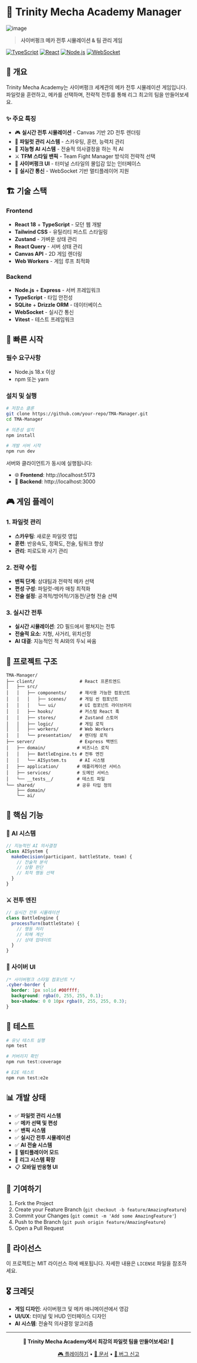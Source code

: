 # 🤖 Trinity Mecha Academy Manager
![image](https://github.com/user-attachments/assets/d498052c-6ab0-4d88-8448-99c7e0fbc8a2)
> **사이버펑크 메카 전투 시뮬레이션 & 팀 관리 게임**

[![TypeScript](https://img.shields.io/badge/TypeScript-007ACC?style=for-the-badge&logo=typescript&logoColor=white)](https://www.typescriptlang.org/)
[![React](https://img.shields.io/badge/React-20232A?style=for-the-badge&logo=react&logoColor=61DAFB)](https://reactjs.org/)
[![Node.js](https://img.shields.io/badge/Node.js-43853D?style=for-the-badge&logo=node.js&logoColor=white)](https://nodejs.org/)
[![WebSocket](https://img.shields.io/badge/WebSocket-010101?style=for-the-badge&logo=socket.io&logoColor=white)](https://developer.mozilla.org/en-US/docs/Web/API/WebSockets_API)

## 🌟 개요

Trinity Mecha Academy는 사이버펑크 세계관의 메카 전투 시뮬레이션 게임입니다. 파일럿을 훈련하고, 메카를 선택하며, 전략적 전투를 통해 리그 최고의 팀을 만들어보세요.

### ✨ 주요 특징

- 🎮 **실시간 전투 시뮬레이션** - Canvas 기반 2D 전투 렌더링
- 👥 **파일럿 관리 시스템** - 스카우팅, 훈련, 능력치 관리
- 🤖 **지능형 AI 시스템** - 전술적 의사결정을 하는 적 AI
- ⚔️ **TFM 스타일 밴픽** - Team Fight Manager 방식의 전략적 선택
- 🎨 **사이버펑크 UI** - 터미널 스타일의 몰입감 있는 인터페이스
- 🔄 **실시간 통신** - WebSocket 기반 멀티플레이어 지원

## 🏗️ 기술 스택

### Frontend
- **React 18** + **TypeScript** - 모던 웹 개발
- **Tailwind CSS** - 유틸리티 퍼스트 스타일링
- **Zustand** - 가벼운 상태 관리
- **React Query** - 서버 상태 관리
- **Canvas API** - 2D 게임 렌더링
- **Web Workers** - 게임 루프 최적화

### Backend
- **Node.js** + **Express** - 서버 프레임워크
- **TypeScript** - 타입 안전성
- **SQLite** + **Drizzle ORM** - 데이터베이스
- **WebSocket** - 실시간 통신
- **Vitest** - 테스트 프레임워크

## 🚀 빠른 시작

### 필수 요구사항
- Node.js 18.x 이상
- npm 또는 yarn

### 설치 및 실행

```bash
# 저장소 클론
git clone https://github.com/your-repo/TMA-Manager.git
cd TMA-Manager

# 의존성 설치
npm install

# 개발 서버 시작
npm run dev
```

서버와 클라이언트가 동시에 실행됩니다:
- 🌐 **Frontend**: http://localhost:5173
- 🔧 **Backend**: http://localhost:3000

## 🎮 게임 플레이

### 1. 파일럿 관리
- **스카우팅**: 새로운 파일럿 영입
- **훈련**: 반응속도, 정확도, 전술, 팀워크 향상
- **관리**: 피로도와 사기 관리

### 2. 전략 수립
- **밴픽 단계**: 상대팀과 전략적 메카 선택
- **편성 구성**: 파일럿-메카 매칭 최적화
- **전술 설정**: 공격적/방어적/기동전/균형 전술 선택

### 3. 실시간 전투
- **실시간 시뮬레이션**: 2D 필드에서 펼쳐지는 전투
- **전술적 요소**: 지형, 사거리, 위치선정
- **AI 대결**: 지능적인 적 AI와의 두뇌 싸움

## 📁 프로젝트 구조

```
TMA-Manager/
├── client/                 # React 프론트엔드
│   ├── src/
│   │   ├── components/     # 재사용 가능한 컴포넌트
│   │   │   ├── scenes/     # 게임 씬 컴포넌트
│   │   │   └── ui/         # UI 컴포넌트 라이브러리
│   │   ├── hooks/          # 커스텀 React 훅
│   │   ├── stores/         # Zustand 스토어
│   │   ├── logic/          # 게임 로직
│   │   ├── workers/        # Web Workers
│   │   └── presentation/   # 렌더링 로직
├── server/                 # Express 백엔드
│   ├── domain/            # 비즈니스 로직
│   │   ├── BattleEngine.ts # 전투 엔진
│   │   └── AISystem.ts     # AI 시스템
│   ├── application/       # 애플리케이션 서비스
│   ├── services/          # 도메인 서비스
│   └── __tests__/         # 테스트 파일
└── shared/                # 공유 타입 정의
    ├── domain/
    └── ai/
```

## 🎯 핵심 기능

### 🤖 AI 시스템
```typescript
// 지능적인 AI 의사결정
class AISystem {
  makeDecision(participant, battleState, team) {
    // 전술적 분석
    // 상황 판단
    // 최적 행동 선택
  }
}
```

### ⚔️ 전투 엔진
```typescript
// 실시간 전투 시뮬레이션
class BattleEngine {
  processTurn(battleState) {
    // 행동 처리
    // 피해 계산
    // 상태 업데이트
  }
}
```

### 🎨 사이버 UI
```css
/* 사이버펑크 스타일 컴포넌트 */
.cyber-border {
  border: 1px solid #00ffff;
  background: rgba(0, 255, 255, 0.1);
  box-shadow: 0 0 10px rgba(0, 255, 255, 0.3);
}
```

## 🧪 테스트

```bash
# 유닛 테스트 실행
npm test

# 커버리지 확인
npm run test:coverage

# E2E 테스트
npm run test:e2e
```

## 📊 개발 상태

- ✅ **파일럿 관리 시스템**
- ✅ **메카 선택 및 편성**
- ✅ **밴픽 시스템**
- ✅ **실시간 전투 시뮬레이션**
- ✅ **AI 전술 시스템**
- 🚧 **멀티플레이어 모드**
- 🚧 **리그 시스템 확장**
- 📋 **모바일 반응형 UI**

## 🤝 기여하기

1. Fork the Project
2. Create your Feature Branch (`git checkout -b feature/AmazingFeature`)
3. Commit your Changes (`git commit -m 'Add some AmazingFeature'`)
4. Push to the Branch (`git push origin feature/AmazingFeature`)
5. Open a Pull Request

## 📝 라이선스

이 프로젝트는 MIT 라이선스 하에 배포됩니다. 자세한 내용은 `LICENSE` 파일을 참조하세요.

## 🎖️ 크레딧

- **게임 디자인**: 사이버펑크 및 메카 애니메이션에서 영감
- **UI/UX**: 터미널 및 HUD 인터페이스 디자인
- **AI 시스템**: 전술적 의사결정 알고리즘

---

<div align="center">

**🚀 Trinity Mecha Academy에서 최강의 파일럿 팀을 만들어보세요! 🚀**

[🎮 플레이하기](http://localhost:5173) • [📖 문서](./docs) • [🐛 버그 신고](../../issues)

</div> 
